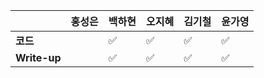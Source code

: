 |              | 홍성은 | 백하현 | 오지혜 |김기철 | 윤가영 |
| ------------ | ------ | ------ | ------ | ------ | ------------ |
| **코드**     ||:white_check_mark:|:white_check_mark:|:white_check_mark:|  :white_check_mark:   |
| **Write-up** ||:white_check_mark:|:white_check_mark:|:white_check_mark:|  :white_check_mark:   |
